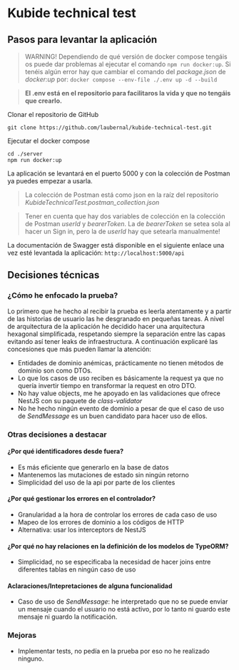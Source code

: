# Kubide technical test

## Pasos para levantar la aplicación

> WARNING! Dependiendo de qué versión de docker compose tengáis os puede dar problemas al ejecutar el comando `npm run docker:up`. Si tenéis algún error hay que cambiar el comando del *package.json* de *docker:up* por: `docker compose --env-file ./.env up -d --build`

> **El .env está en el repositorio para facilitaros la vida y que no tengáis que crearlo.**

Clonar el repositorio de GitHub

```
git clone https://github.com/laubernal/kubide-technical-test.git
```

Ejecutar el docker compose

```
cd ./server
npm run docker:up
```

La aplicación se levantará en el puerto 5000 y con la colección de Postman  ya puedes empezar a usarla.

> La colección de Postman está como json en la raíz del repositorio *KubideTechnicalTest.postman_collection.json*

> Tener en cuenta que hay dos variables de colección en la colección de Postman *userId* y *bearerToken*. La de *bearerToken* se setea sola al hacer un Sign in, pero la de *userId* hay que setearla manualmente!

La documentación de Swagger está disponible en el siguiente enlace una vez esté levantada la aplicación: `http://localhost:5000/api`

## Decisiones técnicas

### ¿Cómo he enfocado la prueba?

Lo primero que he hecho al recibir la prueba es leerla atentamente y a partir de las historias de usuario las he desgranado en pequeñas tareas. A nivel de arquitectura de la aplicación he decidido hacer una arquitectura hexagonal simplificada, respetando siempre la separación entre las capas evitando así tener leaks de infraestructura. A continuación explicaré las concesiones que más pueden llamar la atención:

- Entidades de dominio anémicas, prácticamente no tienen métodos de dominio son como DTOs.
- Lo que los casos de uso reciben es básicamente la request ya que no quería invertir tiempo en transformar la request en otro DTO.
- No hay value objects, me he apoyado en las validaciones que ofrece NestJS con su paquete de _class-validator_
- No he hecho ningún evento de dominio a pesar de que el caso de uso de _SendMessage_ es un buen candidato para hacer uso de ellos.

### Otras decisiones a destacar

#### ¿Por qué identificadores desde fuera?

- Es más eficiente que generarlo en la base de datos
- Mantenemos las mutaciones de estado sin ningún retorno
- Simplicidad del uso de la api por parte de los clientes

#### ¿Por qué gestionar los errores en el controlador?

- Granularidad a la hora de controlar los errores de cada caso de uso
- Mapeo de los errores de dominio a los códigos de HTTP
- Alternativa: usar los interceptors de NestJS

#### ¿Por qué no hay relaciones en la definición de los modelos de TypeORM?

- Simplicidad, no se especificaba la necesidad de hacer joins entre diferentes tablas en ningún caso de uso

#### Aclaraciones/Intepretaciones de alguna funcionalidad

- Caso de uso de _SendMessage_: he interpretado que no se puede enviar un mensaje cuando el usuario no está activo, por lo tanto ni guardo este mensaje ni guardo la notificación.

### Mejoras

- Implementar tests, no pedía en la prueba por eso no he realizado ninguno.
